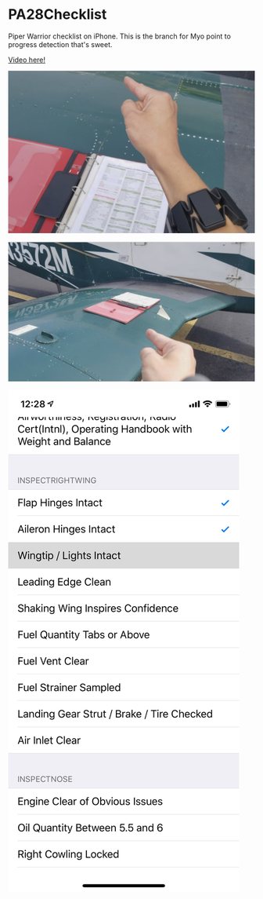 # PA28Checklist
Piper Warrior checklist on iPhone. This is the branch for Myo point to progress detection that's sweet. 

[Video here!](https://www.youtube.com/watch?v=WTW8HbnEK-w&list=PLbGg0dWfeEZuKKeUtlHhYtbBvO9TfU5Hj&index=1)

![./photos/coverphoto.jpeg](./photos/coverphoto.jpeg)

![./photos/airplanewing.jpeg](./photos/airplanewing.jpeg)

![./photos/screenshot.png](./photos/screenshot.jpeg)
